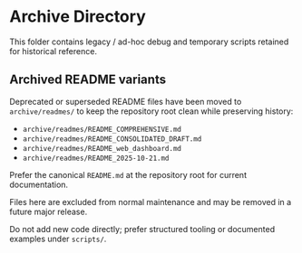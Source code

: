 # Archive Directory

This folder contains legacy / ad-hoc debug and temporary scripts retained for historical reference.

## Archived README variants

Deprecated or superseded README files have been moved to `archive/readmes/` to keep the repository root clean while preserving history:

- `archive/readmes/README_COMPREHENSIVE.md`
- `archive/readmes/README_CONSOLIDATED_DRAFT.md`
- `archive/readmes/README_web_dashboard.md`
- `archive/readmes/README_2025-10-21.md`

Prefer the canonical `README.md` at the repository root for current documentation.

Files here are excluded from normal maintenance and may be removed in a future major release.

Do not add new code directly; prefer structured tooling or documented examples under `scripts/`.
